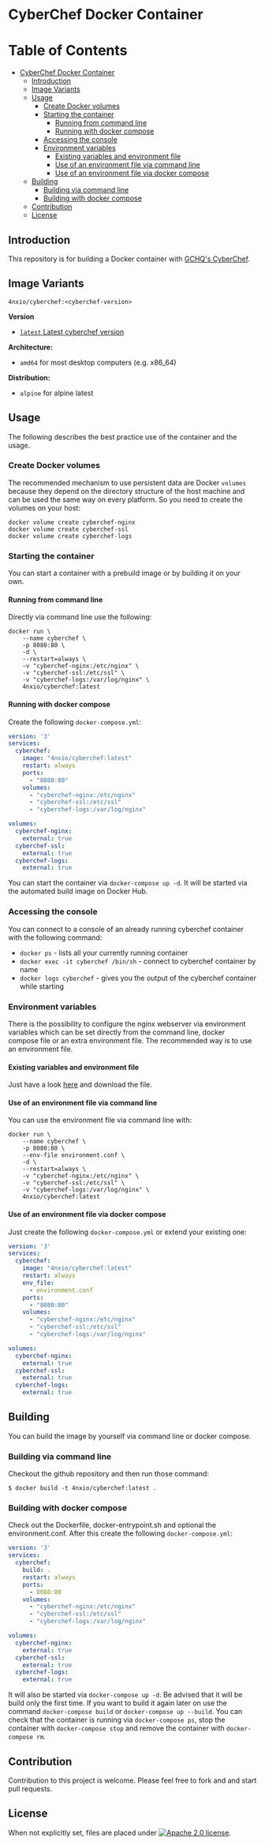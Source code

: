 # CyberChef Docker Container

Table of Contents
=================

   * [CyberChef Docker Container](#cyberchef-docker-container)
     * [Introduction](#introduction)
      * [Image Variants](#image-variants)
      * [Usage](#usage)
        * [Create Docker volumes](#create-docker-volumes)
        * [Starting the container](#starting-the-container)
          * [Running from command line](#running-from-command-line)
          * [Running with docker compose](#running-with-docker-compose)
        * [Accessing the console](#accessing-the-console)
        * [Environment variables](#environment-variables)
          * [Existing variables and environment file](#existing-variables-and-environment-file)
          * [Use of an environment file via command line](#use-of-an-environment-file-via-command-line)
          * [Use of an environment file via docker compose](#use-of-an-environment-file-via-docker-compose)
      * [Building](#building)
        * [Building via command line](#building-via-command-line)
        * [Building with docker compose](#building-with-docker-compose)
      * [Contribution](#contribution)
      * [License](#license)

## Introduction
This repository is for building a Docker container with [GCHQ's CyberChef](https://github.com/gchq/CyberChef).

## Image Variants

``4nxio/cyberchef:<cyberchef-version>``

**Version**

* [``latest`` Latest cyberchef version](https://github.com/4nx/cyberchef/blob/master/Dockerfile)

**Architecture:**

* ``amd64`` for most desktop computers (e.g. x86_64)

**Distribution:**

* ``alpine`` for alpine latest

## Usage

The following describes the best practice use of the container and the usage.

### Create Docker volumes

The recommended mechanism to use persistent data are Docker ``volumes`` because they depend on the directory structure of the host machine and can be used the same way on every platform. So you need to create the volumes on your host:
```
docker volume create cyberchef-nginx
docker volume create cyberchef-ssl
docker volume create cyberchef-logs
```

### Starting the container

You can start a container with a prebuild image or by building it on your own.

#### Running from command line

Directly via command line use the following:
```SHELL
docker run \
    --name cyberchef \
    -p 8080:80 \
    -d \
    --restart=always \
    -v "cyberchef-nginx:/etc/nginx" \
    -v "cyberchef-ssl:/etc/ssl" \
    -v "cyberchef-logs:/var/log/nginx" \
    4nxio/cyberchef:latest
```

#### Running with docker compose

Create the following ``docker-compose.yml``:
```YAML
version: '3'
services:
  cyberchef:
    image: "4nxio/cyberchef:latest"
    restart: always
    ports:
      - "8080:80"
    volumes:
      - "cyberchef-nginx:/etc/nginx"
      - "cyberchef-ssl:/etc/ssl"
      - "cyberchef-logs:/var/log/nginx"

volumes:
  cyberchef-nginx:
    external: true
  cyberchef-ssl:
    external: true
  cyberchef-logs:
    external: true
```

You can start the container via ``docker-compose up -d``. It will be started via the automated build image on Docker Hub. 

### Accessing the console

You can connect to a console of an already running cyberchef container with the following command:
* ``docker ps``  - lists all your currently running container
* ``docker exec -it cyberchef /bin/sh`` - connect to cyberchef container by name
* ``docker logs cyberchef`` - gives you the output of the cyberchef container while starting

### Environment variables

There is the possibility to configure the nginx webserver via environment variables which can be set directly from the command line, docker compose file or an extra environment file. The recommended way is to use an environment file.

#### Existing variables and environment file

Just have a look [here](https://github.com/4nx/cyberchef/blob/master/environment.conf) and download the file.

#### Use of an environment file via command line

You can use the environment file via command line with:
```SHELL
docker run \
    --name cyberchef \
    -p 8080:80 \
    --env-file environment.conf \
    -d \
    --restart=always \
    -v "cyberchef-nginx:/etc/nginx" \
    -v "cyberchef-ssl:/etc/ssl" \
    -v "cyberchef-logs:/var/log/nginx" \
    4nxio/cyberchef:latest
```

#### Use of an environment file via docker compose

Just create the following ``docker-compose.yml`` or extend your existing one:
```YAML
version: '3'
services:
  cyberchef:
    image: "4nxio/cyberchef:latest"
    restart: always
    env_file:
      - environment.conf
    ports:
      - "8080:80"
    volumes:
      - "cyberchef-nginx:/etc/nginx"
      - "cyberchef-ssl:/etc/ssl"
      - "cyberchef-logs:/var/log/nginx"

volumes:
  cyberchef-nginx:
    external: true
  cyberchef-ssl:
    external: true
  cyberchef-logs:
    external: true
```

## Building

You can build the image by yourself via command line or docker compose.

### Building via command line

Checkout the github repository and then run those command:
```
$ docker build -t 4nxio/cyberchef:latest .
```

### Building with docker compose

Check out the Dockerfile, docker-entrypoint.sh and optional the environment.conf. After this create the following ``docker-compose.yml``:
```YAML
version: '3'
services:
  cyberchef:
    build: .
    restart: always
    ports:
      - 8080:80
    volumes:
      - "cyberchef-nginx:/etc/nginx"
      - "cyberchef-ssl:/etc/ssl"
      - "cyberchef-logs:/var/log/nginx"

volumes:
  cyberchef-nginx:
    external: true
  cyberchef-ssl:
    external: true
  cyberchef-logs:
    external: true
```
It will also be started via ``docker-compose up -d``. Be advised that it will be build only the first time. If you want to build it again later on use the command ``docker-compose build`` or ``docker-compose up --build``. You can check that the container is running via ``docker-compose ps``, stop the container with ``docker-compose stop`` and remove the container with ``docker-compose rm``.

## Contribution

Contribution to this project is welcome. Please feel free to fork and and start pull requests.

## License

When not explicitly set, files are placed under [![Apache 2.0 license](https://img.shields.io/badge/license-Apache2.0-blue.svg)](https://github.com/4nx/cyberchef/blob/master/LICENSE).
